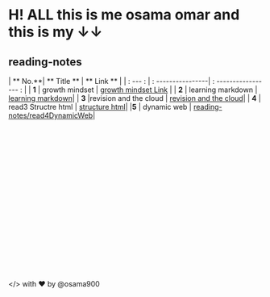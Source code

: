 # H! ALL this is me osama omar and this is my &#8595;&#8595; 
## reading-notes

| ** No.**| ** Title **           | ** Link **            |
| : --- : | : ----------------| : ----------------- : |
| **1**   | growth mindset  | [growth mindset Link](https://osama900.github.io/reading-notes/growth%20mindset) |
| **2**   | learning markdown | [learning markdown](https://osama900.github.io/reading-notes/Learning%20Markdown)|
| **3**   |revision and the cloud | [revision and the cloud](https://osama900.github.io/reading-notes/Revisions%20and%20the%20Cloud)|
| **4**   | read3 Structre html | [structure html](https://osama900.github.io/reading-notes/read3StructureHtml)|
|**5**     | dynamic web | [reading-notes/read4DynamicWeb](https://osama900.github.io/reading-notes/read4DynamicWeb)|



<br>


<br>

<br>

<br>
<br>
<br>
<br>
<br>
<br><br>

<br>

<br>
<br>
<br>
<br>
<br>
<br>

</> with ❤️ by @osama900
